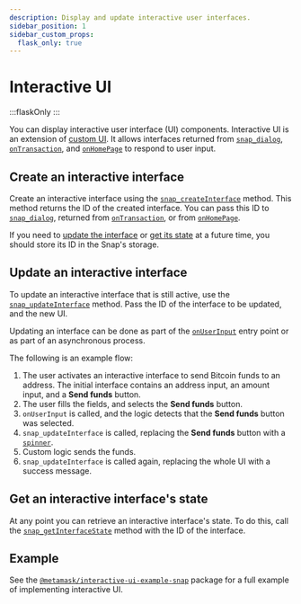 ```yaml
---
description: Display and update interactive user interfaces.
sidebar_position: 1
sidebar_custom_props:
  flask_only: true
---
```


# Interactive UI

:::flaskOnly
:::

You can display interactive user interface (UI) components.
Interactive UI is an extension of [custom UI](index.md).
It allows interfaces returned from [`snap_dialog`](../../reference/snaps-api.md#snap_dialog),
[`onTransaction`](../../reference/entry-points.md#ontransaction), and
[`onHomePage`](../../reference/entry-points.md#onhomepage) to respond to user input.

## Create an interactive interface

Create an interactive interface using the
[`snap_createInterface`](../../reference/snaps-api.md#snap_createinterface) method.
This method returns the ID of the created interface.
You can pass this ID to [`snap_dialog`](../../reference/snaps-api.md#snap_dialog), returned from
[`onTransaction`](../../reference/entry-points.md#ontransaction), or from
[`onHomePage`](../../reference/entry-points.md#onhomepage).

If you need to [update the interface](#update-an-interactive-interface) or
[get its state](#get-an-interactive-interfaces-state) at a future time, you should store its ID in
the Snap's storage.

## Update an interactive interface

To update an interactive interface that is still active, use the
[`snap_updateInterface`](../../reference/snaps-api.md#snap_updateinterface) method.
Pass the ID of the interface to be updated, and the new UI.

Updating an interface can be done as part of the
[`onUserInput`](../../reference/entry-points.md#onuserinput) entry point or as part of an
asynchronous process.

The following is an example flow:

1. The user activates an interactive interface to send Bitcoin funds to an address.
    The initial interface contains an address input, an amount input, and a **Send funds** button.
2. The user fills the fields, and selects the **Send funds** button.
3. `onUserInput` is called, and the logic detects that the **Send funds** button was selected.
4. `snap_updateInterface` is called, replacing the **Send funds** button with a [`spinner`](index.md#spinner).
5. Custom logic sends the funds.
6. `snap_updateInterface` is called again, replacing the whole UI with a success message.

## Get an interactive interface's state

At any point you can retrieve an interactive interface's state.
To do this, call the [`snap_getInterfaceState`](../../reference/snaps-api.md#snap_getinterfacestate)
method with the ID of the interface.

## Example

See the [`@metamask/interactive-ui-example-snap`](https://github.com/MetaMask/snaps/tree/main/packages/examples/packages/interactive-ui)
package for a full example of implementing interactive UI.